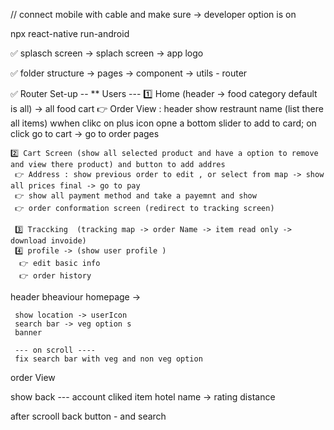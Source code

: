 // connect mobile with cable and make sure -> developer option is on

npx react-native run-android

✅ splasch screen
-> splach screen
-> app logo

✅ folder structure
-> pages
-> component
-> utils - router

 ✅ Router Set-up
     -- ** Users --- 
     1️⃣ Home (header -> food category default is all) -> all food cart
        👉 Order View : header show restraunt name (list there all items) wwhen clikc on plus icon opne a bottom slider to add to card;
        on click go to cart -> go to order pages

    2️⃣ Cart Screen (show all selected product and have a option to remove and view there product) and button to add addres
     👉 Address : show previous order to edit , or select from map -> show all prices final -> go to pay
     👉 show all payment method and take a payemnt and show
     👉 order conformation screen (redirect to tracking screen)

     3️⃣ Traccking  (tracking map -> order Name -> item read only -> download invoide) 
     4️⃣ profile -> (show user profile )
      👉 edit basic info
      👉 order history


header bheaviour
   homepage -> 

     show location -> userIcon
     search bar -> veg option s
     banner

     --- on scroll ----
     fix search bar with veg and non veg option

  order View

  show back --- account
  cliked item hotel name  -> rating
  distance

  after scrooll
    back button - and search 
